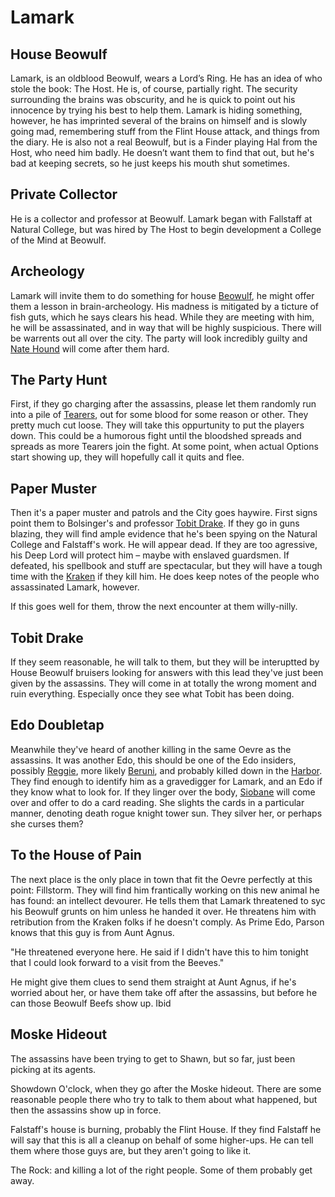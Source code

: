 # Lamark

## House Beowulf

Lamark, is an oldblood Beowulf, wears a Lord’s Ring. He has an idea of who stole the book: The Host. He is, of course, partially right. The security surrounding the brains was obscurity, and he is quick to point out his innocence by trying his best to help them. Lamark is hiding something, however, he has imprinted several of the brains on himself and is slowly going mad, remembering stuff from the Flint House attack, and things from the diary. He is also not a real Beowulf, but is a Finder playing Hal from the Host, who need him badly. He doesn’t want them to find that out, but he's bad at keeping secrets, so he just keeps his mouth shut sometimes.

## Private Collector

He is a collector and professor at Beowulf. Lamark began with Fallstaff at Natural College, but was hired by The Host to begin development a College of the Mind at Beowulf.

## Archeology

Lamark will invite them to do something for house [Beowulf](/l/beowulf_castle.md), he might offer them a lesson in brain-archeology. His madness is mitigated by a ticture of fish guts, which he says clears his head. While they are meeting with him, he will be assassinated, and in way that will be highly suspicious. There will be warrents out all over the city. The party will look incredibly guilty and [Nate Hound](/p/nate.md) will come after them hard.


## The Party Hunt

First, if they go charging after the assassins, please let them randomly run into a pile of [Tearers](/f/the_tearers.md), out for some blood for some reason or other. They pretty much cut loose. They will take this oppurtunity to put the players down. This could be a humorous fight until the bloodshed spreads and spreads as more Tearers join the fight. At some point, when actual Options start showing up, they will hopefully call it quits and flee.


## Paper Muster

Then it's a paper muster and patrols and the City goes haywire. First signs point them to Bolsinger's and professor [Tobit Drake](/p/tobit_drake.md). If they go in guns blazing, they will find ample evidence that he's been spying on the Natural College and Falstaff's work. He will appear dead. If they are too agressive, his Deep Lord will protect him – maybe with enslaved guardsmen. If defeated, his spellbook and stuff are spectacular, but they will have a tough time with the [Kraken](/p/fallstaff.md) if they kill him. He does keep notes of the people who assassinated Lamark, however.

If this goes well for them, throw the next encounter at them willy-nilly.

## Tobit Drake

If they seem reasonable, he will talk to them, but they will be interuptted by House Beowulf bruisers looking for answers with this lead they've just been given by the assassins. They will come in at totally the wrong moment and ruin everything. Especially once they see what Tobit has been doing.

## Edo Doubletap

Meanwhile they've heard of another killing in the same Oevre as the assassins. It was another Edo, this should be one of the Edo insiders, possibly [Reggie](/p/reggie_the_lame.md), more likely [Beruni](/p/beruni.md), and probably killed down in the [Harbor](/l/harbor.md). They find enough to identify him as a gravedigger for Lamark, and an Edo if they know what to look for. If they linger over the body, [Siobane](/p/siobane.md) will come over and offer to do a card reading. She slights the cards in a particular manner, denoting death rogue knight tower sun. They silver her, or perhaps she curses them?

## To the House of Pain

The next place is the only place in town that fit the Oevre perfectly at this point: Fillstorm. They will find him frantically working on this new animal he has found: an intellect devourer. He tells them that Lamark threatened to syc his Beowulf grunts on him unless he handed it over. He threatens him with retribution from the Kraken folks if he doesn't comply. As Prime Edo, Parson knows that this guy is from Aunt Agnus. 

"He threatened everyone here. He said if I didn't have this to him tonight that I could look forward to a visit from the Beeves."

He might give them clues to send them straight at Aunt Agnus, if he's worried about her, or have them take off after the assassins, but before he can those Beowulf Beefs show up. Ibid

## Moske Hideout

The assassins have been trying to get to Shawn, but so far, just been picking at its agents. 

Showdown O'clock, when they go after the Moske hideout. There are some reasonable people there who try to talk to them about what happened, but then the assassins show up in force.

Falstaff's house is burning, probably the Flint House. If they find Falstaff he will say that this is all a cleanup on behalf of some higher-ups. He can tell them where those guys are, but they aren't going to like it.

The Rock: and killing a lot of the right people. Some of them probably get away.